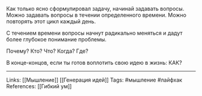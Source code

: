 Как только ясно сформулировал задачу, начинай задавать вопросы. Можно задавать вопросы в течении определенного времени. Можно повторять этот цикл каждый день. 

С течением времени вопросы начнут радикально меняться и дадут более глубокое понимание проблемы. 

Почему? Кто? Что? Когда? Где? 

В конце-концов, если ты готов воплотить свою идею в жизнь: КАК?
___
Links: [[Мышление]] [[Генерация идей]]
Tags: #мышление #лайфхак 
References: [[Гибкий ум]]
